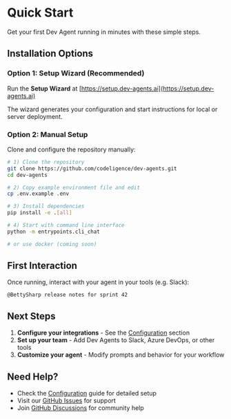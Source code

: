 # Quick Start

Get your first Dev Agent running in minutes with these simple steps.

## Installation Options

### Option 1: Setup Wizard (Recommended)

Run the **Setup Wizard** at [https://setup.dev-agents.ai](https://setup.dev-agents.ai)

The wizard generates your configuration and start instructions for local or server deployment.

### Option 2: Manual Setup

Clone and configure the repository manually:

```bash
# 1) Clone the repository
git clone https://github.com/codeligence/dev-agents.git
cd dev-agents

# 2) Copy example environment file and edit
cp .env.example .env

# 3) Install dependencies
pip install -e .[all]

# 4) Start with command line interface
python -m entrypoints.cli_chat

# or use docker (coming soon)
```

## First Interaction

Once running, interact with your agent in your tools (e.g. Slack):

```
@BettySharp release notes for sprint 42
```

## Next Steps

1. **Configure your integrations** - See the [Configuration](configuration/environment-variables.md) section
2. **Set up your team** - Add Dev Agents to Slack, Azure DevOps, or other tools
3. **Customize your agent** - Modify prompts and behavior for your workflow

## Need Help?

- Check the [Configuration](configuration/environment-variables.md) guide for detailed setup
- Visit our [GitHub Issues](https://github.com/codeligence/dev-agents/issues) for support
- Join [GitHub Discussions](https://github.com/codeligence/dev-agents/discussions) for community help